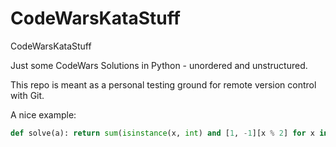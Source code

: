 # CodeWarsKataStuff
CodeWarsKataStuff

Just some CodeWars Solutions in Python - unordered and unstructured.

This repo is meant as a personal testing ground for remote version control with Git.

A nice example:

```python
def solve(a): return sum(isinstance(x, int) and [1, -1][x % 2] for x in a)
```

